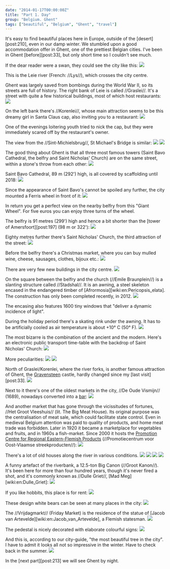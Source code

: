 ```yaml
---
date: "2014-01-17T00:00:00Z"
title: "Part 1. Day"
group: "Belgium. Ghent"
tags: ["beautiful", "Belgium", "Ghent", "travel"]
---
```


It's easy to find beautiful places here in Europe, outside of the [desert][post:210], even in our damp winter. We stumbled upon a good accommodation offer in Ghent, one of the prettiest Belgian cities. I've been in Ghent [before][post:33], but only short time so I couldn't see much.

<!--more-->

If the dear reader were a swan, they could see the city like this:
![](img:2.bp.blogspot.com/-bg6xKCh3Ff8/UtWFDHfO0-I/AAAAAAAAblo/-8ATbDTYMuw/s1600/dsc02731.picasaweb.jpg:a)

This is the Leie river (French: //Lys//), which crosses the city centre.

Ghent was largely saved from bombings during the World War II, so its streets are full of history. The right bank of Leie is called //Graslei//. It's a street with quite a few historical buildings, most of which host restaurants:
![](img:2.bp.blogspot.com/-lFGeE2uq-Us/UtWFCjXer5I/AAAAAAAAblk/RNE2hF8tgaY/s1600/dsc02730.picasaweb.jpg:a)

On the left bank there's //Korenlei//, whose main attraction seems to be this dreamy girl in Santa Claus cap, also inviting you to a restaurant:
![](img:4.bp.blogspot.com/-wvj5J9BrNKk/UtWFDqhVhLI/AAAAAAAAbmI/ahwHdb2TShM/s1600/dsc02733.picasaweb.jpg:a)

One of the evenings loitering youth tried to nick the cap, but they were immediately scared off by the restaurant's owner.

The view from the //Sint-Michielsbrug//, St Michael's Bridge is similar:
![](img:2.bp.blogspot.com/-HaFhjVfpWNQ/UtWFEdP1rBI/AAAAAAAAbl8/KPuQtLc_XlU/s1600/dsc02735.picasaweb.jpg:a)
![](img:4.bp.blogspot.com/-BJeBGaEXvAM/UtWFE8jgNqI/AAAAAAAAbmE/ePycLbIixpc/s1600/dsc02736.picasaweb.jpg:a)

The good thing about Ghent is that all three most famous towers (Saint Bavo Cathedral, the belfry and Saint Nicholas' Church) are on the same street, within a stone's throw from each other:
![](img:4.bp.blogspot.com/-GHSeUfJLiPw/UtWFDulADFI/AAAAAAAAbmA/CoiT-Od7VMw/s1600/dsc02734.picasaweb.jpg:a)

Saint Bavo Cathedral, 89 m (292') high, is all covered by scaffolding until 2018:
![](img:1.bp.blogspot.com/-GCVkknl9KOA/UtWFGLp8oXI/AAAAAAAAbmw/EXO2LrR4amg/s1600/dsc02743.picasaweb.jpg:a)

Since the appearance of Saint Bavo's cannot be spoiled any further, the city mounted a Ferris wheel in front of it:
![](img:3.bp.blogspot.com/-PRncsvvRaRE/UtWFHx7iOKI/AAAAAAAAbnU/KLDQzXJBitg/s1600/dsc02764.picasaweb.jpg:a)

In return you get a perfect view on the nearby belfry from this "Giant Wheel". For five euros you can enjoy three turns of the wheel.

The belfry is 91 metres (299') high and hence a bit shorter than the [tower of Amersfoort][post:197] (98 m or 322'):
![](img:1.bp.blogspot.com/-caXipQzPq2A/UtWFagfhvSI/AAAAAAAAbts/1Ef8P5yyYqs/s1600/dsc02860.picasaweb.jpg:a)

Eighty metres further there's Saint Nicholas' Church, the third attraction of the street:
![](img:4.bp.blogspot.com/-R32vQdPLG8s/UtWFatHl8PI/AAAAAAAAbt0/7pOO0O61P58/s1600/dsc02862.picasaweb.jpg:a)

Before the belfry there's a Christmas market, where you can buy mulled wine, cheese, sausages, clothes, bijoux etc.:
![](img:1.bp.blogspot.com/-QR_UUo5rxKs/UtWFbi2J1XI/AAAAAAAAbuM/_KUvZtKjwmg/s1600/dsc02874.picasaweb.jpg:a)

There are very few new buildings in the city centre.
![](img:1.bp.blogspot.com/-C_qCl8sPw-4/UtWFbnx_W6I/AAAAAAAAbuE/xYzRuXLyYkE/s1600/dsc02872.picasaweb.jpg:a)

On the square between the belfry and the church (//Emile Braunplein//) is a slanting structure called //Stadshal//. It is an awning, a steel skeleton encased in the endangered timber of [Afrormosia][wiki:en:Pericopsis_elata]. The construction has only been completed recently, in 2012.
![](img:1.bp.blogspot.com/-sP_3HkDELmM/UtWFHQ67lpI/AAAAAAAAbnE/NJlc5R5y2Y0/s1600/dsc02758.picasaweb.jpg:a)

The encasing also features 1600 tiny windows that "deliver a dynamic incidence of light".

During the holiday period there's a skating rink under the awning. It has to be artificially cooled as air temperature is about +10° C (50° F).
![](img:4.bp.blogspot.com/-f8RPdOweBN0/UtWFH5t8k3I/AAAAAAAAbnc/fji_8FIeXKA/s1600/dsc02761.picasaweb.jpg:a)

The most bizarre is the combination of the ancient and the modern. Here's an electronic public transport time-table with the backdrop of Saint Nicholas' Church:
![](img:2.bp.blogspot.com/-0mJTtLnHK6M/UtWFN8NoSUI/AAAAAAAAbpk/92qmSn3DB6g/s1600/dsc02796.picasaweb.jpg:a)

More peculiarities:
![](img:4.bp.blogspot.com/-qPKxpo_SUpQ/UtWFMy0JV6I/AAAAAAAAbo8/IVvV6T4NX_g/s1600/dsc02793.picasaweb.jpg:a)
![](img:3.bp.blogspot.com/-342td83UyY8/UtWFNSorm7I/AAAAAAAAbpM/EL38h3JJbAg/s1600/dsc02794.picasaweb.jpg:a)

North of Graslei/Korenlei, where the river forks, is another famous attraction of Ghent, the [Gravensteen](http://www.gravensteengent.be/) castle, hardly changed since my [last visit][post:33].
![](img:1.bp.blogspot.com/-jfTdzRifu5E/UtWFWOUeUzI/AAAAAAAAbsI/z3JFq6ZKIPo/s1600/dsc02830.picasaweb.jpg:a)

Next to it there's one of the oldest markets in the city, //De Oude Vismijn// (1689), nowadays converted into a [bar](http://www.oudevismijn.be/):
![](img:1.bp.blogspot.com/-_48uogaOKoI/UtWFU7JOuhI/AAAAAAAAbrs/VouP6snmJko/s1600/dsc02824.picasaweb.jpg:a)

And another market that has gone through the vicissitudes of fortunes, //Het Groot Vleeshuis// (lit. The Big Meat House). Its original purpose was the centralisation of meat sale, which could facilitate state control. Even in medieval Belgium attention was paid to quality of products, and home meat trade was forbidden. Later in 1920 it became a marketplace for vegetables and fruits, and in 1960s a fish-market. Since 2000 it hosts the [Promotion Centre for Regional Eastern-Flemish Products](http://www.grootvleeshuis.be/) (//Promotiecentrum voor Oost-Vlaamse streekproducten//):
![](img:4.bp.blogspot.com/-k-DWsW0cQek/UtWFWxIqRVI/AAAAAAAAbsg/c_ENlyMeeHk/s1600/dsc02832.picasaweb.jpg:a)

There's a lot of old houses along the river in various conditions.
![](img:2.bp.blogspot.com/-RczlpFTE9NQ/UtWFWcw5k5I/AAAAAAAAbsM/-efMGUoQoMo/s1600/dsc02831.picasaweb.jpg:a)
![](img:1.bp.blogspot.com/-nYeAIJ1Iuso/UtWFXqhbJMI/AAAAAAAAbsk/_GaEiNdQqvU/s1600/dsc02834.picasaweb.jpg:a)
![](img:3.bp.blogspot.com/-f_vtDnBFNyk/UtWFXkFEtOI/AAAAAAAAbso/sPzjS8WWrPc/s1600/dsc02835.picasaweb.jpg:a)
![](img:2.bp.blogspot.com/-LbFBs4bV2J8/UtWFX3ycG6I/AAAAAAAAbs4/0qGKalbmyiE/s1600/dsc02836.picasaweb.jpg:a)

A funny artefact of the riverbank, a 12.5-ton Big Canon (//Groot Kanon//). It's been here for more than four hundred years, though it's never fired a shot, and it's commonly known as //Dulle Griet//, [Mad Meg][wiki:en:Dulle_Griet]:
![](img:4.bp.blogspot.com/-jtwzHjOwKGw/UtWFYkujf9I/AAAAAAAAbtA/4wqZjtrfBrA/s1600/dsc02838.picasaweb.jpg:a)

If you like hobbits, this place is for rent:
![](img:3.bp.blogspot.com/-S7DSSS6S5ms/UtWFNzUvKFI/AAAAAAAAbpY/Warm2i3y958/s1600/dsc02795.picasaweb.jpg:a)

These design white bears can be seen at many places in the city:
![](img:4.bp.blogspot.com/-IR0i_sDA_PU/UtWFUHkgtAI/AAAAAAAAbrc/SCIJ3RB9oS0/s1600/dsc02818.picasaweb.jpg:a)

The //Vrijdagmarkt// (Friday Market) is the residence of the statue of [Jacob van Artevelde][wiki:en:Jacob_van_Artevelde], a Flemish statesman.
![](img:1.bp.blogspot.com/-oIGgas3LfCY/UtWFZo_oHeI/AAAAAAAAbtQ/-KXXK8Yk2CI/s1600/dsc02840.picasaweb.jpg:a)

The pedestal is nicely decorated with elaborate colourful signs:
![](img:2.bp.blogspot.com/-FU94HwRCtTU/UtWFZuzB9XI/AAAAAAAAbtc/2nN5hMxHjYM/s1600/dsc02841.picasaweb.jpg:a)

And this is, according to our city-guide, "the most beautiful tree in the city". I have to admit it looks all not so impressive in the winter. Have to check back in the summer.
![](img:3.bp.blogspot.com/-agmPQSp1eJ4/UtWFdZdC-KI/AAAAAAAAbvM/0KuS6j8ZVmI/s1600/dsc02897.picasaweb.jpg:a)

In the [next part][post:213] we will see Ghent by night.
